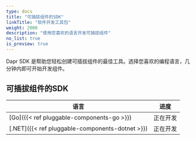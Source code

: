 ```yaml
---
type: docs
title: "可插拔组件的SDK"
linkTitle: "软件开发工具包"
weight: 2000
description: "使用您喜欢的语言开发可插拔组件"
no_list: true
is_preview: true
---
```


Dapr SDK 是帮助您轻松创建可插拔组件的最佳工具。选择您喜欢的编程语言，几分钟内即可开始开发组件。

## 可插拔组件的SDK

| 语言 | 进度 |
|------|:----:|
| [Go]({{< ref pluggable-components-go >}}) | 正在开发 |
| [.NET]({{< ref pluggable-components-dotnet >}}) | 正在开发 |